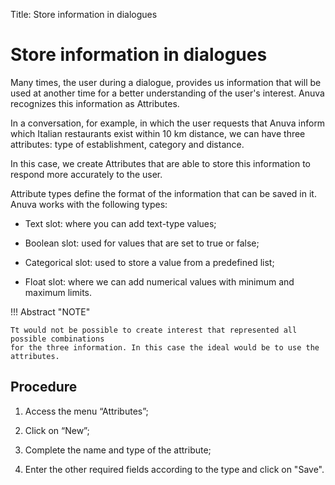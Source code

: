 Title: Store information in dialogues
# Store information in dialogues

Many times, the user during a dialogue, provides us information that will be used at another time for a better understanding of the user's interest. Anuva recognizes this information as Attributes.

In a conversation, for example, in which the user requests that Anuva inform which Italian restaurants exist within 10 km distance, we can have three attributes: type of establishment, category and distance.

In this case, we create Attributes that are able to store this information to respond more accurately to the user.

Attribute types define the format of the information that can be saved in it. Anuva works with the following types:

 - Text slot: where you can add text-type values;

 - Boolean slot: used for values that are set to true or false;

 - Categorical slot: used to store a value from a predefined list;

 - Float slot: where we can add numerical values with minimum and maximum limits.


!!! Abstract "NOTE"
    
    Tt would not be possible to create interest that represented all possible combinations 
    for the three information. In this case the ideal would be to use the attributes.


Procedure
------------
1. Access the menu “Attributes”;

2.	Click on “New”;

3.	Complete the name and type of the attribute;

4.	Enter the other required fields according to the type and click on "Save".



<!-- !!! tip "About"

    <b>Product/Version:</b> CITSmart | 9.00 &nbsp;&nbsp;
    <b>Updated:</b>04/07/2019 - Anna Martins
